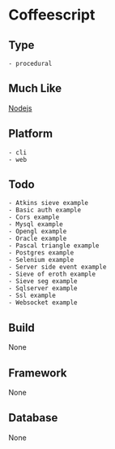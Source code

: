 # Coffeescript

## Type
	- procedural
## Much Like
[Nodejs](NODEJS.md)
## Platform
	- cli
	- web
## Todo
	- Atkins sieve example
	- Basic auth example
	- Cors example
	- Mysql example
	- Opengl example
	- Oracle example
	- Pascal triangle example
	- Postgres example
	- Selenium example
	- Server side event example
	- Sieve of eroth example
	- Sieve seg example
	- Sqlserver example
	- Ssl example
	- Websocket example
## Build
None
## Framework
None
## Database
None